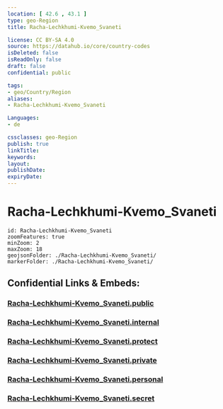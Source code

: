 ```yaml
---
location: [ 42.6 , 43.1 ] 
type: geo-Region
title: Racha-Lechkhumi-Kvemo_Svaneti

license: CC BY-SA 4.0
source: https://datahub.io/core/country-codes
isDeleted: false
isReadOnly: false
draft: false
confidential: public

tags:
- geo/Country/Region
aliases:
- Racha-Lechkhumi-Kvemo_Svaneti

Languages:
- de

cssclasses: geo-Region
publish: true
linkTitle: 
keywords: 
layout: 
publishDate: 
expiryDate: 
---
```


# Racha-Lechkhumi-Kvemo_Svaneti

```leaflet
id: Racha-Lechkhumi-Kvemo_Svaneti
zoomFeatures: true 
minZoom: 2 
maxZoom: 18
geojsonFolder: ./Racha-Lechkhumi-Kvemo_Svaneti/
markerFolder: ./Racha-Lechkhumi-Kvemo_Svaneti/
```


## Confidential Links & Embeds: 

### [Racha-Lechkhumi-Kvemo_Svaneti.public](/_public/\Earth\Continent\Europe\Europe~East\Georgia,Europe\Regions~GeorgiaRacha-Lechkhumi-Kvemo_Svaneti.public.md) 

### [Racha-Lechkhumi-Kvemo_Svaneti.internal](/_internal/\Earth\Continent\Europe\Europe~East\Georgia,Europe\Regions~GeorgiaRacha-Lechkhumi-Kvemo_Svaneti.internal.md) 

### [Racha-Lechkhumi-Kvemo_Svaneti.protect](/_protect/\Earth\Continent\Europe\Europe~East\Georgia,Europe\Regions~GeorgiaRacha-Lechkhumi-Kvemo_Svaneti.protect.md) 

### [Racha-Lechkhumi-Kvemo_Svaneti.private](/_private/\Earth\Continent\Europe\Europe~East\Georgia,Europe\Regions~GeorgiaRacha-Lechkhumi-Kvemo_Svaneti.private.md) 

### [Racha-Lechkhumi-Kvemo_Svaneti.personal](/_personal/\Earth\Continent\Europe\Europe~East\Georgia,Europe\Regions~GeorgiaRacha-Lechkhumi-Kvemo_Svaneti.personal.md) 

### [Racha-Lechkhumi-Kvemo_Svaneti.secret](/_secret/\Earth\Continent\Europe\Europe~East\Georgia,Europe\Regions~GeorgiaRacha-Lechkhumi-Kvemo_Svaneti.secret.md)

